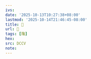 ```yaml
---
ivs:
date: '2025-10-13T10:27:38+08:00'
lastmod: '2025-10-14T21:46:45-08:00'
title: 􅇎
url: 􅇎
tags: [䧯]
hex: 
src: DCCV
note:
---
```

